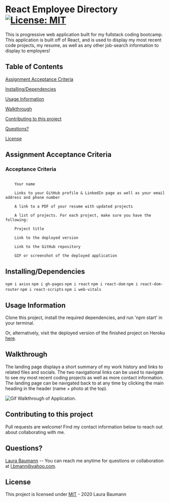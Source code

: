 # React Employee Directory [![License: MIT](https://img.shields.io/badge/License-MIT-yellow.svg)](https://opensource.org/licenses/MIT)
This is progressive web application built for my fullstack coding bootcamp. This application is built off of React, and is used to display my most recent code projects, my resume, as well as any other job-search information to display to employers!

## Table of Contents

[Assignment Acceptance Criteria](#assignment-acceptance-criteria) 

[Installing/Dependencies](#installingdependencies)  

[Usage Information](#usage-information)

[Walkthrough](#walkthrough)  

[Contributing to this project](#contributing-to-this-project)  

[Questions?](#questions)  

[License](#license)

## Assignment Acceptance Criteria
### Acceptance Criteria

```Your updated site should still have all of the content it previously had:

    Your name

    Links to your GitHub profile & LinkedIn page as well as your email address and phone number

    A link to a PDF of your resume with updated projects

    A list of projects. For each project, make sure you have the following:

    Project title

    Link to the deployed version

    Link to the GitHub repository

    GIF or screenshot of the deployed application

```

## Installing/Dependencies
```npm i axios```
```npm i gh-pages```
```npm i react```
```npm i react-dom```
```npm i react-dom-router```
```npm i react-scripts```
```npm i web-vitals```


## Usage Information
Clone this project, install the required dependencies, and run 'npm start' in your terminal.

Or, alternatively, visit the deployed version of the finished project on Heroku [here]( https://github.com/thelbaumann/react-portfolio).

## Walkthrough

The landing page displays a short summary of my work history and links to related files and socials. The two navigational links can be used to navigate to see my most recent coding projects as well as more contact information. The landing page can be navigated back to at any time by clicking the main heading in the header (name + photo at the top).

![Gif Walkthrough of Application](https://media.giphy.com/media/q4cc7I0PSCJ1YKiIAm/giphy.gif).

## Contributing to this project
Pull requests are welcome! Find my contact information below to reach out about collaborating with me.

## Questions?
[Laura Baumann](https://github.com/thelbaumann) -- You can reach me anytime for questions or collaboration at l.bmann@yahoo.com.
## License
This project is licensed under [MIT](LICENSE) - 2020 Laura Baumann
